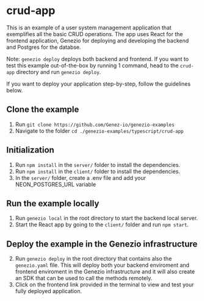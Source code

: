 # crud-app

This is an example of a user system management application that exemplifies all the basic CRUD operations. 
The app uses React for the frontend application, Genezio for deploying and developing the backend and Postgres for the databse.

Note: `genezio deploy` deploys both backend and frontend. If you want to test this example out-of-the-box by running 1 command, head to the `crud-app` directory and run `genezio deploy`.

If you want to deploy your application step-by-step, follow the guidelines below.

## Clone the example
1. Run `git clone https://github.com/Genez-io/genezio-examples`
2. Navigate to the folder `cd ./genezio-examples/typescript/crud-app`

## Initialization

1. Run `npm install` in the `server/` folder to install the dependencies.
2. Run `npm install` in the `client/` folder to install the dependencies.
3. In the `server/` folder, create a .env file and add your NEON_POSTGRES_URL variable
   
## Run the example locally

1. Run `genezio local` in the root directory to start the backend local server.
2. Start the React app by going to the `client/` folder and run `npm start`.

## Deploy the example in the Genezio infrastructure

2. Run `genezio deploy` in the root directory that contains also the `genezio.yaml` file. This will deploy both your backend enviroment and frontend enviroment in the Genezio infrastructure and it will also create an SDK that can be used to call the methods remotely.
3. Click on the frontend link provided in the terminal to view and test your fully deployed application.

